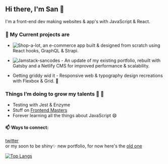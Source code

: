 ## Hi there, I'm San 👋
I'm a front-end dev making websites & app's with JavaScript & React. 
<br>
### 🔭 My Current projects are

* ![Shop-a-lot](https://github.com/san00/online-store), an e-commerce app built & designed from scratch using React hooks, GraphQL & Strapi.

* ![Jamstack-sancodes]() - An update of my existing portfolio, rebuilt with Gatsby and a Netlify CMS for improved performance & scalability. 

* Getting griddy wid it - Responsive web & typography design recreations with Flexbox & Grid. :art: <br>

### Things I’m doing to grow my talents  🌱 :open_book:

* Testing with Jest & Enzyme 
* Stuff on [Frontend Masters](https://frontendmasters.com/learn/)
* Forever learning all the things about JavaScript :smile: 

#### 📫 Ways to connect: 

 [twitter](https://twitter.com/sancodes)
 <br>
 or my soon to be shiny:sparkles: new portfolio, for now here's the [old one](https://www.san.codes/)

[![Top Langs](https://github-readme-stats.vercel.app/api/top-langs/?username=san00&layout=compact)](https://github.com/san00/github-readme-stats)
